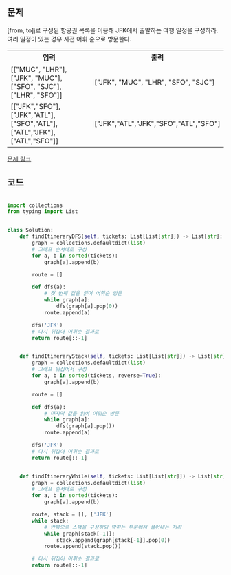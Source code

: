 ## 문제

[from, to]j로 구성된 항공권 목록을 이용해 JFK에서 출발하는 여행 일정을 구성하라. 여러 일정이 있는 경우 사전 어휘 순으로 방문한다. 

 <table>
	<th>입력</th>
	<th>출력</th>
	<tr><!-- 첫번째 줄 시작 -->
	    <td>[["MUC", "LHR"], ["JFK", "MUC"], ["SFO", "SJC"], ["LHR", "SFO"]]</td>
	    <td>["JFK", "MUC", "LHR", "SFO", "SJC"]</td>
	</tr><!-- 첫번째 줄 끝 -->
	<tr><!-- 두번째 줄 시작 -->
	    <td>[["JFK","SFO"],["JFK","ATL"],["SFO","ATL"],["ATL","JFK"],["ATL","SFO"]]</td>
	    <td>["JFK","ATL","JFK","SFO","ATL","SFO"]</td>
	</tr><!-- 두번째 줄 끝 -->
    </table>

<a href="https://leetcode.com/problems/reconstruct-itinerary/" target="_blank">문제 링크</a>

## 코드

```python
  
import collections
from typing import List


class Solution:
    def findItineraryDFS(self, tickets: List[List[str]]) -> List[str]:
        graph = collections.defaultdict(list)
        # 그래프 순서대로 구성
        for a, b in sorted(tickets):
            graph[a].append(b)

        route = []

        def dfs(a):
            # 첫 번째 값을 읽어 어휘순 방문
            while graph[a]:
                dfs(graph[a].pop(0))
            route.append(a)

        dfs('JFK')
        # 다시 뒤집어 어휘순 결과로
        return route[::-1]


    def findItineraryStack(self, tickets: List[List[str]]) -> List[str]:
        graph = collections.defaultdict(list)
        # 그래프 뒤집어서 구성
        for a, b in sorted(tickets, reverse=True):
            graph[a].append(b)

        route = []

        def dfs(a):
            # 마지막 값을 읽어 어휘순 방문
            while graph[a]:
                dfs(graph[a].pop())
            route.append(a)

        dfs('JFK')
        # 다시 뒤집어 어휘순 결과로
        return route[::-1]


    def findItineraryWhile(self, tickets: List[List[str]]) -> List[str]:
        graph = collections.defaultdict(list)
        # 그래프 순서대로 구성
        for a, b in sorted(tickets):
            graph[a].append(b)

        route, stack = [], ['JFK']
        while stack:
            # 반복으로 스택을 구성하되 막히는 부분에서 풀어내는 처리
            while graph[stack[-1]]:
                stack.append(graph[stack[-1]].pop(0))
            route.append(stack.pop())

        # 다시 뒤집어 어휘순 결과로
        return route[::-1]
```